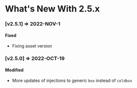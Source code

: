 # What's New With 2.5.x

### \[v2.5.1] => 2022-NOV-1

#### Fixed

* Fixing asset version

### \[v2.5.0] => 2022-OCT-19

#### Modified

* More updates of injections to generic `box` instead of `coldbox`
